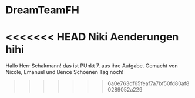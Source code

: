# DreamTeamFH
<<<<<<< HEAD
Niki Aenderungen hihi
=======
Hallo Herr Schakmann!
das ist PUnkt 7. aus ihre Aufgabe.
Gemacht von Nicole, Emanuel und Bence
Schoenen Tag noch!
>>>>>>> 6a0e763df65feaf7a7bf50fd80af80289052a229
